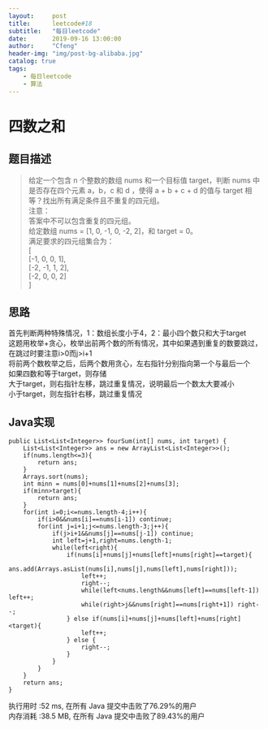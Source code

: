 ```yaml
---
layout:     post
title:      leetcode#18
subtitle:   "每日leetcode"
date:       2019-09-16 13:00:00
author:     "Cfeng"
header-img: "img/post-bg-alibaba.jpg"
catalog: true
tags:
    - 每日leetcode
    - 算法
---
```

# 四数之和
## 题目描述
> 给定一个包含 n 个整数的数组 nums 和一个目标值 target，判断 nums 中是否存在四个元素 a，b，c 和 d ，使得 a + b + c + d 的值与 target 相等？找出所有满足条件且不重复的四元组。    
> 注意：    
> 答案中不可以包含重复的四元组。     
> 给定数组 nums = [1, 0, -1, 0, -2, 2]，和 target = 0。  
> 满足要求的四元组集合为：    
> [    
>   [-1,  0, 0, 1],   
>   [-2, -1, 1, 2],   
>   [-2,  0, 0, 2]   
> ]   
   
             
            
## 思路
首先判断两种特殊情况，1：数组长度小于4，2：最小四个数只和大于target    
这题用枚举+贪心，枚举出前两个数的所有情况，其中如果遇到重复的数要跳过，在跳过时要注意i>0而j>i+1    
将前两个数枚举之后，后两个数用贪心，左右指针分别指向第一个与最后一个    
如果四数和等于target，则存储    
大于target，则右指针左移，跳过重复情况，说明最后一个数太大要减小    
小于target，则左指针右移，跳过重复情况        
  
  
## Java实现     
```   
public List<List<Integer>> fourSum(int[] nums, int target) {
    List<List<Integer>> ans = new ArrayList<List<Integer>>();
    if(nums.length<=3){
        return ans;
    }
    Arrays.sort(nums);
    int minn = nums[0]+nums[1]+nums[2]+nums[3];
    if(minn>target){
        return ans;
    }
    for(int i=0;i<=nums.length-4;i++){
        if(i>0&&nums[i]==nums[i-1]) continue;
        for(int j=i+1;j<=nums.length-3;j++){
            if(j>i+1&&nums[j]==nums[j-1]) continue;
            int left=j+1,right=nums.length-1;
            while(left<right){
                if(nums[i]+nums[j]+nums[left]+nums[right]==target){
                    ans.add(Arrays.asList(nums[i],nums[j],nums[left],nums[right]));
                    left++;
                    right--;
                    while(left<nums.length&&nums[left]==nums[left-1]) left++;
                    while(right>j&&nums[right]==nums[right+1]) right--;
                } else if(nums[i]+nums[j]+nums[left]+nums[right]<target){
                    left++;
                } else {
                    right--;
                }
            }
        }
    }
    return ans;
}
```      

执行用时 :52 ms, 在所有 Java 提交中击败了76.29%的用户   
内存消耗 :38.5 MB, 在所有 Java 提交中击败了89.43%的用户        